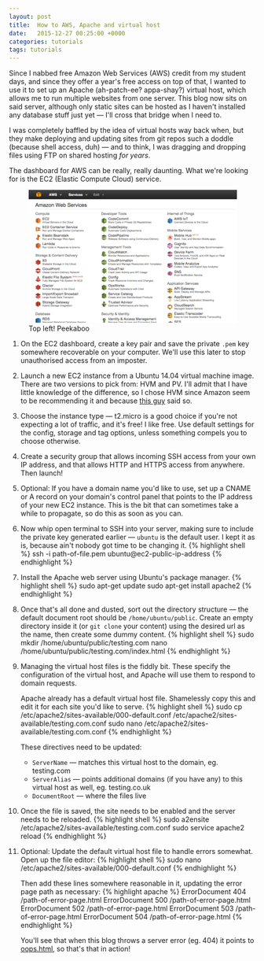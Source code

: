 ```yaml
---
layout: post
title:  How to AWS, Apache and virtual host
date:   2015-12-27 00:25:00 +0000
categories: tutorials
tags: tutorials
---
```

Since I nabbed free Amazon Web Services (AWS) credit from my student days, and since they offer a year's free access on top of that, I wanted to use it to set up an Apache (ah-patch-ee? appa-shay?) virtual host, which allows me to run multiple websites from one server. This blog now sits on said server, although only static sites can be hosted as I haven't installed any database stuff just yet &mdash; I'll cross that bridge when I need to.

I was completely baffled by the idea of virtual hosts way back when, but they make deploying and updating sites from git repos such a doddle (because shell access, duh) &mdash; and to think, I was dragging and dropping files using FTP on shared hosting *for years*.

The dashboard for AWS can be really, really daunting. What we're looking for is the EC2 (Elastic Compute Cloud) service.

<figure>
<img src="/assets/aws-cp.png" alt="Amazon Web Services dashboard">
<figcaption>Top left! Peekaboo</figcaption>
</figure>

<ol>
<li><p>On the EC2 dashboard, create a key pair and save the private <code>.pem</code> key somewhere recoverable on your computer. We'll use this later to stop unauthorised access from an imposter.
</p></li>

<li><p>
Launch a new EC2 instance from a Ubuntu 14.04 virtual machine image. There are two versions to pick from: HVM and PV. I'll admit that I have little knowledge of the difference, so I chose HVM since Amazon seem to be recommending it and because <a href="//highscalability.com/blog/2014/8/18/1-aerospike-server-x-1-amazon-ec2-instance-1-million-tps-for.html" target="\_blank">this guy</a> said so.
</p></li>

<li><p>
Choose the instance type &mdash; t2.micro is a good choice if you're not expecting a lot of traffic, and it's free! I like free. Use default settings for the config, storage and tag options, unless something compels you to choose otherwise.
</p></li>

<li><p>
Create a security group that allows incoming SSH access from your own IP address, and that allows HTTP and HTTPS access from anywhere. Then launch!
</p></li>

<li><p>
Optional: If you have a domain name you'd like to use, set up a CNAME or A record on your domain's control panel that points to the IP address of your new EC2 instance. This is the bit that can sometimes take a while to propagate, so do this as soon as you can.
</p></li>

<li><p>Now whip open terminal to SSH into your server, making sure to include the private key generated earlier &mdash; <code>ubuntu</code> is the default user. I kept it as is, because ain't nobody got time to be changing it.
{% highlight shell %}
ssh -i path-of-file.pem ubuntu@ec2-public-ip-address
{% endhighlight %}
</p></li>

<li><p>
Install the Apache web server using Ubuntu's package manager.
{% highlight shell %}
sudo apt-get update
sudo apt-get install apache2
{% endhighlight %}
</p></li>

<li><p>
Once that's all done and dusted, sort out the directory structure &mdash; the default document root should be <code>/home/ubuntu/public</code>. Create an empty directory inside it (or <code>git clone</code> your content) using the desired url as the name, then create some dummy content.
{% highlight shell %}
sudo mkdir /home/ubuntu/public/testing.com
nano /home/ubuntu/public/testing.com/index.html
{% endhighlight %}
</p></li>

<li><p>
Managing the virtual host files is the fiddly bit. These specify the configuration of the virtual host, and Apache will use them to respond to domain requests.
</p><p>Apache already has a default virtual host file. Shamelessly copy this and edit it for each site you'd like to serve.
{% highlight shell %}
sudo cp /etc/apache2/sites-available/000-default.conf /etc/apache2/sites-available/testing.com.conf
sudo nano /etc/apache2/sites-available/testing.com.conf
{% endhighlight %}

These directives need to be updated:
<ul>
<li><code>ServerName</code> &mdash; matches this virtual host to the domain, eg. testing.com</li>
<li><code>ServerAlias</code> &mdash; points additional domains (if you have any) to this virtual host as well, eg. testing.co.uk</li>
<li><code>DocumentRoot</code> &mdash; where the files live</li>
</ul>
</p></li>

<li><p>
Once the file is saved, the site needs to be enabled and the server needs to be reloaded.
{% highlight shell %}
sudo a2ensite /etc/apache2/sites-available/testing.com.conf
sudo service apache2 reload
{% endhighlight %}
</p></li>

<li><p>
Optional: Update the default virtual host file to handle errors somewhat. Open up the file editor:
{% highlight shell %}
sudo nano /etc/apache2/sites-available/000-default.conf
{% endhighlight %}

Then add these lines somewhere reasonable in it, updating the error page path as necessary:
{% highlight apache %}
ErrorDocument 404 /path-of-error-page.html
ErrorDocument 500 /path-of-error-page.html
ErrorDocument 502 /path-of-error-page.html
ErrorDocument 503 /path-of-error-page.html
ErrorDocument 504 /path-of-error-page.html
{% endhighlight %}

You'll see that when this blog throws a server error (eg. 404) it points to <a href="/oops.html" target="\_blank">oops.html</a>, so that's that in action!
</p></li>
</ol>
